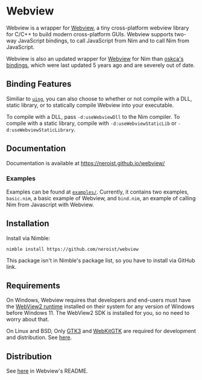 # Webview

Webview is a wrapper for [Webview](https://github.com/webview/webview), a tiny
cross-platform webview library for C/C++ to build modern cross-platform GUIs.
Webview supports two-way JavaScript bindings, to call JavaScript from Nim and to
call Nim from JavaScript.

Webview is also an updated wrapper for [Webview](https://github.com/webview/webview)
for Nim than [oskca's bindings](https://github.com/oskca/webview), which were last
updated 5 years ago and are severely out of date.

## Binding Features

Similiar to [`uing`](https://github.com/neroist/uing), you can also choose to
whether or not compile with a DLL, static library, or to statically compile Webview
into your executable.

To compile with a DLL, pass `-d:useWebviewDll` to the Nim
compiler. To compile with a static library, compile with
`-d:useWebviewStaticLib` or `-d:useWebviewStaticLibrary`.

## Documentation

Documentation is available at <https://neroist.github.io/webview/>

### Examples

Examples can be found at [`examples/`](examples/). Currently, it contains two
examples, `basic.nim`, a basic example of Webview, and `bind.nim`, an example of
calling Nim from Javascript with Webview.

## Installation

Install via Nimble:

```shell
nimble install https://github.com/neroist/webview
```

This package isn't in Nimble's package list, so you have to install via GitHub link.

## Requirements

On Windows, Webview requires that developers and end-users must have the
[WebView2 runtime](https://developer.microsoft.com/en-us/microsoft-edge/webview2/)
installed on their system for any version of Windows before Windows 11. The
WebView2 SDK is installed for you, so no need to worry about that.

On Linux and BSD, Only [GTK3](https://docs.gtk.org/gtk3/) and
[WebKitGTK](https://webkitgtk.org/) are required for development and distribution.
See [here](https://github.com/webview/webview#linux-and-bsd).

## Distribution

See [here](https://github.com/webview/webview#app-distribution) in Webview's README.
